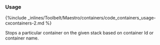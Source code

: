 <!--  usedin: [ _maestro/Toolbelt/containers.md] -->


### Usage


{%include _inlines/Toolbelt/Maestro/containers/code_containers_usage-cxcontainers-2.md %}

Stops a particular container on the given stack based on container Id or container name.

